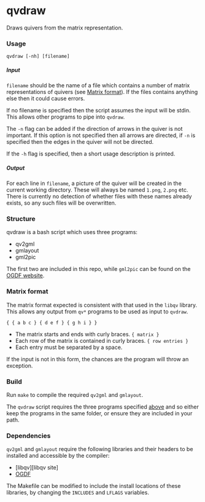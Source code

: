 # qvdraw

Draws quivers from the matrix representation.

### Usage

```
qvdraw [-nh] [filename]
```

##### Input

`filename` should be the name of a file which contains a number of matrix
representations of quivers (see [Matrix format](#matrix)). If the files
contains anything else then it could cause errors.

If no filename is specified then the script assumes the input will be stdin.
This allows other programs to pipe into `qvdraw`.

The `-n` flag can be added if the direction of arrows in the quiver is not
important. If this option is not specified then all arrows are directed, if
`-n` is specified then the edges in the quiver will not be directed.

If the `-h` flag is specified, then a short usage description is printed.

##### Output

For each line in `filename`, a picture of the quiver will be created in the
current working directory. These will always be named `1.png`, `2.png` etc.
There is currently no detection of whether files with these names already
exists, so any such files will be overwritten.

### Structure<a name="structure"></a>

qvdraw is a bash script which uses three programs:

 * qv2gml
 * gmlayout
 * gml2pic

The first two are included in this repo, while `gml2pic` can be found on the
[OGDF website][gml2pic site].

### Matrix format<a name="matrix"></a>

The matrix format expected is consistent with that used in the `libqv` library.
This allows any output from `qv*` programs to be used as input to `qvdraw`.

```
{ { a b c } { d e f } { g h i } }
```

* The matrix starts and ends with curly braces. `{ matrix }`
* Each row of the matrix is contained in curly braces. `{ row entries }`
* Each entry must be separated by a space.

If the input is not in this form, the chances are the program will throw an
exception.

### Build

Run `make` to compile the required `qv2gml` and `gmlayout`.

The `qvdraw` script requires the three programs specified [above](#structure)
and so either keep the programs in the same folder, or ensure they are included
in your path.

### Dependencies

`qv2gml` and `gmlayout` require the following libraries and their headers to be
installed and accessible by the compiler:

 * [libqv][libqv site]
 * [OGDF][ogdf site]

The Makefile can be modified to include the install locations of these
libraries, by changing the `INCLUDES` and `LFLAGS` variables.

[gml2pic site]: http://www.ogdf.net/doku.php/project:gml2pic
[OGDF site]: http://www.ogdf.net/ogdf.php
